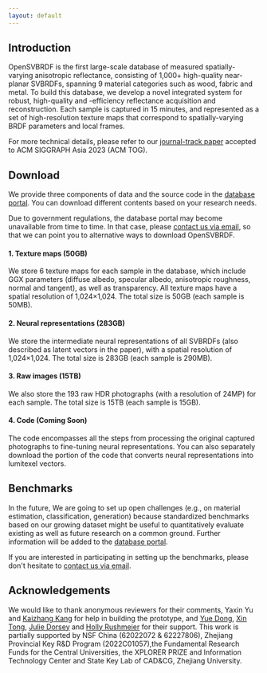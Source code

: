 ```yaml
---
layout: default
---
```


## Introduction

OpenSVBRDF is the first large-scale database of measured spatially-varying anisotropic reflectance, consisting of 1,000+ high-quality near-planar SVBRDFs, spanning 9 material categories such as wood, fabric and metal. To build this database, we develop a novel integrated system for robust, high-quality and -efficiency reflectance acquisition and reconstruction. Each sample is captured in 15 minutes, and represented as a set of high-resolution texture maps that correspond to spatially-varying BRDF parameters and local frames.

For more technical details, please refer to our <a href="https://svbrdf.github.io/publications/OpenSVBRDF/project.html">journal-track paper</a > accepted to ACM SIGGRAPH Asia 2023 (ACM TOG).


## Download 

We provide three components of data and the source code in the <a href="http://opensvbrdf.com"><span class="enlarge">database portal</span></a>. You can download different contents based on your research needs.

<span class="red-bold-text">Due to government regulations, the database portal may become unavailable from time to time.</span> In that case, please <a href="mailto:xiaohema1998@gmail.com?subject=Restricted%20Access%20to%20OpenSVBRDF&body=Please%20provide%20the%20following%20information.%0D%0A%0D%0AFirst%20name%3A%20%0D%0ALast%20name%3A%20%0D%0AYour%20institution%3A%20%0D%0AYour%20region%3A%20%0D%0AHave%20you%20registered%20before%3F%20%28y%2Fn%29%20">contact us via email</a>, so that we can point you to alternative ways to download OpenSVBRDF.


#### 1. Texture maps (50GB)
We store 6 texture maps for each sample in the database, which include GGX parameters (diffuse albedo, specular albedo, anisotropic roughness, normal and tangent), as well as transparency. All texture maps have a spatial resolution of 1,024×1,024. The total size is 50GB (each sample is 50MB).

#### 2. Neural representations (283GB)
We store the intermediate neural representations of all SVBRDFs (also described as latent vectors in the paper), with a spatial resolution of 1,024×1,024. The total size is 283GB (each sample is 290MB).

#### 3. Raw images (15TB)
We also store the 193 raw HDR photographs (with a resolution of 24MP) for each sample. The total size is 15TB (each sample is 15GB).

#### 4. Code (Coming Soon)
The code encompasses all the steps from processing the original captured photographs to fine-tuning neural representations. You can also separately download the portion of the code that converts neural representations into lumitexel vectors.

## Benchmarks
In the future, We are going to set up open challenges (e.g., on material estimation, classification, generation) because standardized benchmarks based on our growing dataset might be useful to quantitatively evaluate existing as well as future research on a common ground. Further information will be added to the <a href="http://opensvbrdf.com">database portal</a>.

If you are interested in participating in setting up the benchmarks, please don't hesitate to <a href="mailto:xiaohema1998@gmail.com?subject=Setting%20Up%20Benchmarks%20Together!&body=Please%20provide%20the%20following%20information.%0D%0A%0D%0AFirst%20name%3A%0D%0ALast%20name%3A%0D%0AYour%20institution%3A%0D%0APlease%20describe%20your%20project%20experience%20or%20any%20helpful%20ideas%3A">contact us via email</a>.

## Acknowledgements

We would like to thank anonymous reviewers for their comments, Yaxin Yu and <a href="https://cocoakang.cn/">Kaizhang Kang</a> for help in building the prototype, and <a href="https://yuedong.shading.me/">Yue Dong</a>, <a href="https://www.microsoft.com/en-us/research/people/xtong/">Xin Tong</a>, <a href="https://graphics.cs.yale.edu/people/julie-dorsey">Julie Dorsey</a> and <a href="https://graphics.cs.yale.edu/people/holly-rushmeier">Holly Rushmeier</a> for their support. This work is partially supported by NSF China (62022072 & 62227806), Zhejiang Provincial Key R&D Program (2022C01057),the Fundamental Research Funds for the Central Universities, the XPLORER PRIZE and Information Technology Center and State Key Lab of CAD&CG, Zhejiang University.